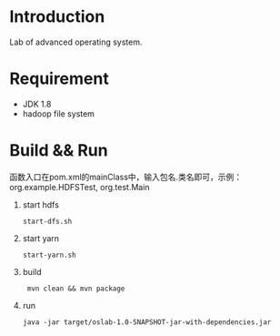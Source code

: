# Introduction
Lab of advanced operating system.

# Requirement
- JDK 1.8
- hadoop file system

# Build && Run

函数入口在pom.xml的mainClass中，输入包名.类名即可，示例：org.example.HDFSTest, org.test.Main

1. start hdfs
    ```
   start-dfs.sh
   ```
2. start yarn
    ```
   start-yarn.sh
   ```
3. build
   ```
    mvn clean && mvn package   
   ```
4. run
    ```
   java -jar target/oslab-1.0-SNAPSHOT-jar-with-dependencies.jar
   ```
